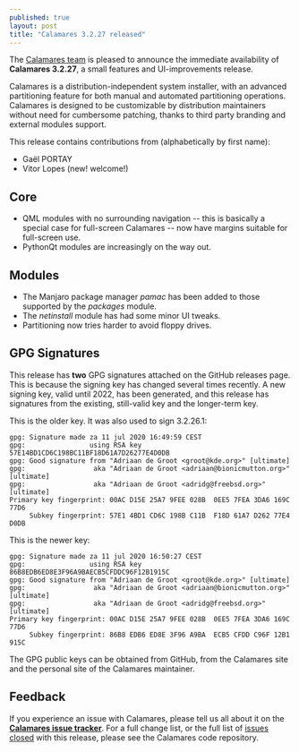 ```yaml
---
published: true
layout: post
title: "Calamares 3.2.27 released"
---
```


The [Calamares team](https://calamares.io/team/) is pleased to announce the
immediate availability of **Calamares 3.2.27**, a small features and UI-improvements release.

Calamares is a distribution-independent system installer, with an advanced
partitioning feature for both manual and automated partitioning operations.
Calamares is designed to be customizable by distribution maintainers without
need for cumbersome patching, thanks to third party branding and external
modules support.

<!--more-->
This release contains contributions from (alphabetically by first name):
 - Gaël PORTAY
 - Vitor Lopes (new! welcome!)

## Core ##
 - QML modules with no surrounding navigation -- this is basically a
   special case for full-screen Calamares -- now have margins suitable
   for full-screen use.
 - PythonQt modules are increasingly on the way out.

## Modules ##
 - The Manjaro package manager *pamac* has been added to those supported by
   the *packages* module.
 - The *netinstall* module has had some minor UI tweaks.
 - Partitioning now tries harder to avoid floppy drives.

## GPG Signatures ##

This release has **two** GPG signatures attached on the GitHub releases
page. This is because the signing key has changed several times
recently. A new signing key, valid until 2022, has been generated, and this 
release has signatures from the existing, still-valid key and the longer-term key.

This is the older key. It was also used to sign 3.2.26.1:

```
gpg: Signature made za 11 jul 2020 16:49:59 CEST
gpg:                using RSA key 57E14BD1CD6C198BC11BF18D61A7D26277E4D0DB
gpg: Good signature from "Adriaan de Groot <groot@kde.org>" [ultimate]
gpg:                 aka "Adriaan de Groot <adriaan@bionicmutton.org>" [ultimate]
gpg:                 aka "Adriaan de Groot <adridg@freebsd.org>" [ultimate]
Primary key fingerprint: 00AC D15E 25A7 9FEE 028B  0EE5 7FEA 3DA6 169C 77D6
     Subkey fingerprint: 57E1 4BD1 CD6C 198B C11B  F18D 61A7 D262 77E4 D0DB
```

This is the newer key:

```
gpg: Signature made za 11 jul 2020 16:50:27 CEST
gpg:                using RSA key 86B8EDB6ED8E3F96A9BAECB5CFDDC96F12B1915C
gpg: Good signature from "Adriaan de Groot <groot@kde.org>" [ultimate]
gpg:                 aka "Adriaan de Groot <adriaan@bionicmutton.org>" [ultimate]
gpg:                 aka "Adriaan de Groot <adridg@freebsd.org>" [ultimate]
Primary key fingerprint: 00AC D15E 25A7 9FEE 028B  0EE5 7FEA 3DA6 169C 77D6
     Subkey fingerprint: 86B8 EDB6 ED8E 3F96 A9BA  ECB5 CFDD C96F 12B1 915C
```

The GPG public keys can be obtained from GitHub, from the Calamares site and
the personal site of the Calamares maintainer.


## Feedback ##

If you experience an issue with Calamares, please tell us all about it
on the [**Calamares issue tracker**][1]. For a full change list, or
the full list of [issues closed][2] with this release, please see the
Calamares code repository.

[1]: https://github.com/calamares/calamares/issues
[2]: https://github.com/calamares/calamares/issues?q=milestone%3Av3.2.27
